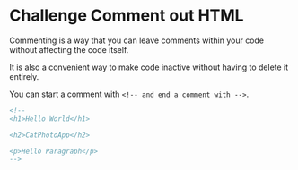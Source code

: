 # Challenge Comment out HTML

Commenting is a way that you can leave comments within your code without affecting the code itself.

It is also a convenient way to make code inactive without having to delete it entirely.

You can start a comment with `<!-- and end a comment with -->`.

```html
<!--
<h1>Hello World</h1>

<h2>CatPhotoApp</h2>

<p>Hello Paragraph</p>
-->
```

